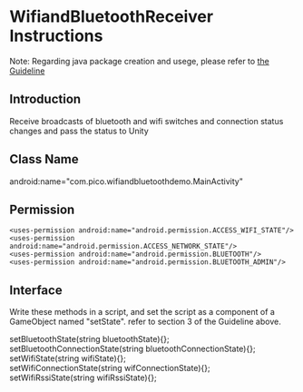 # WifiandBluetoothReceiver Instructions

Note: Regarding java package creation and usege, please refer to [the Guideline](https://github.com/PicoSupport/PicoSupport/blob/master/How_to_use_JAR_file_in_Unity_project_on_Pico_device.docx)

## Introduction
Receive broadcasts of bluetooth and wifi switches and connection status changes and pass the status to Unity

## Class Name
android:name="com.pico.wifiandbluetoothdemo.MainActivity"

## Permission
```
<uses-permission android:name="android.permission.ACCESS_WIFI_STATE"/>
<uses-permission android:name="android.permission.ACCESS_NETWORK_STATE"/>
<uses-permission android:name="android.permission.BLUETOOTH"/>
<uses-permission android:name="android.permission.BLUETOOTH_ADMIN"/>
```

## Interface
Write these methods in a script, and set the script as a component of a GameObject named "setState".
refer to section 3 of the Guideline above.

setBluetoothState(string bluetoothState){};<br>
setBluetoothConnectionState(string bluetoothConnectionState){}; <br>
setWifiState(string wifiState){}; <br>
setWifiConnectionState(string wifConnectionState){}; <br>
setWifiRssiState(string wifiRssiState){};
